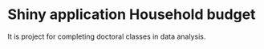 # Shiny application Household budget
It is project for completing doctoral classes in data analysis. 
